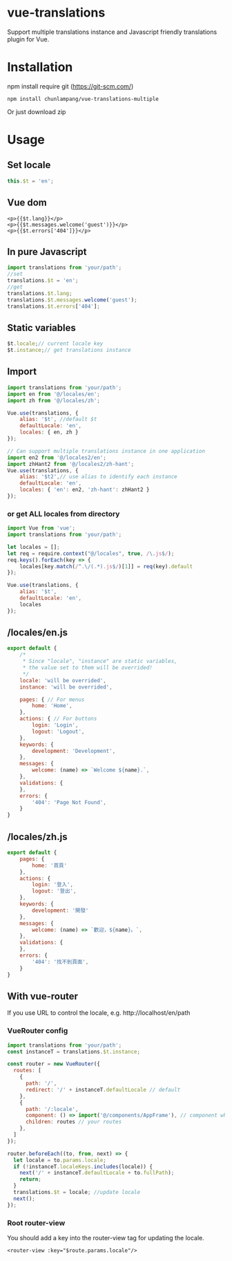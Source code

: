 # vue-translations
Support multiple translations instance and Javascript friendly translations plugin for Vue.
# Installation
npm install require git (https://git-scm.com/)
```
npm install chunlampang/vue-translations-multiple
```
Or just download zip
# Usage
## Set locale
```javascript
this.$t = 'en';
```
## Vue dom
```vue
<p>{{$t.lang}}</p>
<p>{{$t.messages.welcome('guest')}}</p>
<p>{{$t.errors['404']}}</p>
```
## In pure Javascript
```javascript
import translations from 'your/path';
//set
translations.$t = 'en';
//get
translations.$t.lang;
translations.$t.messages.welcome('guest');
translations.$t.errors['404'];
```
## Static variables
```javascript
$t.locale;// current locale key
$t.instance;// get translations instance
```
## Import
```javascript
import translations from 'your/path';
import en from '@/locales/en';
import zh from '@/locales/zh';

Vue.use(translations, {
    alias: '$t', //default $t
    defaultLocale: 'en',
    locales: { en, zh }
});

// Can support multiple translations instance in one application
import en2 from '@/locales2/en';
import zhHant2 from '@/locales2/zh-hant';
Vue.use(translations, {
    alias: '$t2',// use alias to identify each instance
    defaultLocale: 'en',
    locales: { 'en': en2, 'zh-hant': zhHant2 }
});
```
### or get ALL locales from directory
```javascript
import Vue from 'vue';
import translations from 'your/path';

let locales = [];
let req = require.context("@/locales", true, /\.js$/);
req.keys().forEach(key => {
    locales[key.match(/^.\/(.*).js$/)[1]] = req(key).default
});

Vue.use(translations, {
    alias: '$t',
    defaultLocale: 'en',
    locales
});
```
## /locales/en.js
```javascript
export default {
    /*
     * Since "locale", "instance" are static variables,
     * the value set to them will be overrided!
     */
    locale: 'will be overrided',
    instance: 'will be overrided',

    pages: { // For menus
        home: 'Home',
    },
    actions: { // For buttons
        login: 'Login',
        logout: 'Logout',
    },
    keywords: {
        development: 'Development',
    },
    messages: {
        welcome: (name) => `Welcome ${name}.`,
    },
    validations: {
    },
    errors: {
        '404': 'Page Not Found',
    }
}
```
## /locales/zh.js
```javascript
export default {
    pages: {
        home: '首頁'
    },
    actions: {
        login: '登入',
        logout: '登出',
    },
    keywords: {
        development: '開發'
    },
    messages: {
        welcome: (name) => `歡迎，${name}。`,
    },
    validations: {
    },
    errors: {
        '404': '找不到頁面',
    }
}
```
## With vue-router
If you use URL to control the locale, e.g. http://localhost/en/path
### VueRouter config
```javascript
import translations from 'your/path';
const instanceT = translations.$t.instance;

const router = new VueRouter({
  routes: [
    {
      path: '/',
      redirect: '/' + instanceT.defaultLocale // default
    },
    {
      path: '/:locale',
      component: () => import('@/components/AppFrame'), // component which contains child router-view
      children: routes // your routes
    },
  ]
});

router.beforeEach((to, from, next) => {
  let locale = to.params.locale;
  if (!instanceT.localeKeys.includes(locale)) {
    next('/' + instanceT.defaultLocale + to.fullPath);
    return;
  }
  translations.$t = locale; //update locale
  next();
});
```
### Root router-view
You should add a key into the router-view tag for updating the locale.
```vue
<router-view :key="$route.params.locale"/>
```
